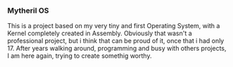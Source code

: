 ### Mytheril OS
This is a project based on my very tiny and first Operating System, with a Kernel completely created in Assembly. 
Obviously that wasn't a professional project, but i think that can be proud of it, once that i had only 17.
After years walking around, programming and busy with others projects, I am here again, trying to create somethig worthy.
